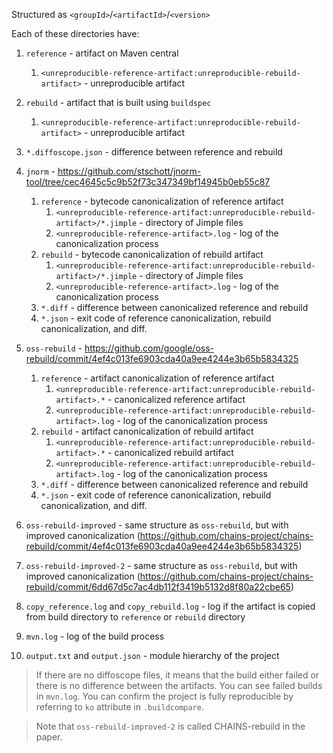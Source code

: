 Structured as
`<groupId>`/`<artifactId>`/`<version>`

Each of these directories have:
1. `reference` - artifact on Maven central
    1. `<unreproducible-reference-artifact:unreproducible-rebuild-artifact>` - unreproducible artifact
2. `rebuild` - artifact that is built using `buildspec`
    1. `<unreproducible-reference-artifact:unreproducible-rebuild-artifact>` - unreproducible artifact
3. `*.diffoscope.json` - difference between reference and rebuild
4. `jnorm` - https://github.com/stschott/jnorm-tool/tree/cec4645c5c9b52f73c347349bf14945b0eb55c87
    1. `reference` - bytecode canonicalization of reference artifact
        1. `<unreproducible-reference-artifact:unreproducible-rebuild-artifact>/*.jimple` - directory of Jimple files
        2. `<unreproducible-reference-artifact>.log` - log of the canonicalization process
    2. `rebuild` - bytecode canonicalization of rebuild artifact
        1. `<unreproducible-reference-artifact:unreproducible-rebuild-artifact>/*.jimple` - directory of Jimple files
        2. `<unreproducible-reference-artifact>.log` - log of the canonicalization process
    3. `*.diff` - difference between canonicalized reference and rebuild
    4. `*.json` - exit code of reference canonicalization, rebuild canonicalization, and diff.
5. `oss-rebuild` - https://github.com/google/oss-rebuild/commit/4ef4c013fe6903cda40a9ee4244e3b65b5834325
    1. `reference` - artifact canonicalization of reference artifact
        1. `<unreproducible-reference-artifact:unreproducible-rebuild-artifact>.*` - canonicalized reference artifact
        2. `<unreproducible-reference-artifact:unreproducible-rebuild-artifact>.log` - log of the canonicalization process
    2. `rebuild` - artifact canonicalization of rebuild artifact
        1. `<unreproducible-reference-artifact:unreproducible-rebuild-artifact>.*` - canonicalized rebuild artifact
        2. `<unreproducible-reference-artifact:unreproducible-rebuild-artifact>.log` - log of the canonicalization process
    3. `*.diff` - difference between canonicalized reference and rebuild
    4. `*.json` - exit code of reference canonicalization, rebuild canonicalization, and diff.
6. `oss-rebuild-improved` - same structure as `oss-rebuild`, but with improved canonicalization (https://github.com/chains-project/chains-rebuild/commit/4ef4c013fe6903cda40a9ee4244e3b65b5834325)
6. `oss-rebuild-improved-2` - same structure as `oss-rebuild`, but with improved canonicalization (https://github.com/chains-project/chains-rebuild/commit/6dd67d5c7ac4db112f3419b5132d8f80a22cbe65)

6. `copy_reference.log` and `copy_rebuild.log` - log if the artifact is copied from build directory to `reference` or `rebuild` directory
6. `mvn.log` - log of the build process
7. `output.txt` and `output.json` - module hierarchy of the project
> If there are no diffoscope files, it means that the build either failed or there is no difference between the artifacts.
You can see failed builds in `mvn.log`. You can confirm the project is fully reproducible by referring to `ko` attribute in `.buildcompare`.

> Note that `oss-rebuild-improved-2` is called CHAINS-rebuild in the paper.

